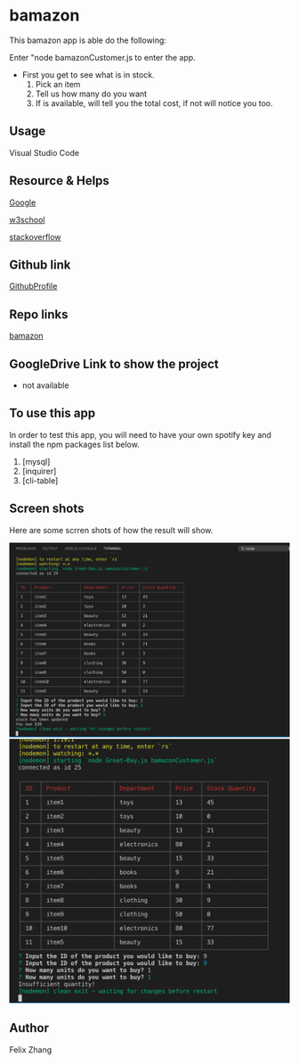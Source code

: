 # bamazon

This bamazon app is able do the following:

Enter "node bamazonCustomer.js to enter the app.
- First you get to see what is in stock.
  1. Pick an item
  2. Tell us how many do you want
  3. If is available, will tell you the total cost, if not will notice you too.


## Usage

Visual Studio Code

## Resource & Helps

[Google](www.google.com)

[w3school](https://www.w3schools.com)

[stackoverflow](https://stackoverflow.com)

## Github link  

[GithubProfile](https://github.com/felix911104)

## Repo links

[bamazon](https://github.com/felix911104/bamazon)

## GoogleDrive Link to show the project 

- not available

## To use this app

In order to test this app,
you will need to have your own spotify key and install the npm packages list below.

1. [mysql]
2. [inquirer]
3. [cli-table]

## Screen shots

Here are some scrren shots of how the result will show.

![1](./img/1.png)
![2](./img/2.png)

## Author
Felix Zhang
